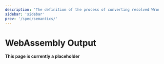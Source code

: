```yaml
---
description: 'The definition of the process of converting resolved Wrought code to WebAssembly'
sidebar: 'sidebar'
prev: '/spec/semantics/'
---
```


# WebAssembly Output

**This page is currently a placeholder**

